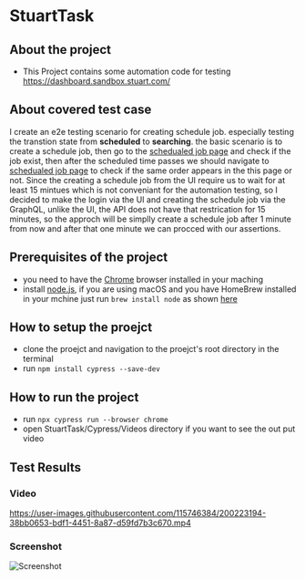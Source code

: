 # StuartTask

## About the project
- This Project contains some automation code for testing https://dashboard.sandbox.stuart.com/ 

## About covered test case
I create an e2e testing scenario for creating schedule job. especially testing the transtion state from **scheduled** to **searching**.
the basic scenario is to create a schedule job, then go to the [schedualed job page](https://dashboard.sandbox.stuart.com/scheduled) and check if the job exist, then after the scheduled time passes we should navigate to [schedualed job page](https://dashboard.sandbox.stuart.com/active) to check if the same order appears in the this page or not.
Since the creating a schedule job from the UI require us to wait for at least 15 mintues which is not conveniant for the automation testing, so I decided to make the login via the UI and creating the schedule job via the GraphQL, unlike the UI, the API does not have that restrication for 15 minutes,
so the approch will be simplly create a schedule job after 1 minute from now and after that one minute we can procced with our assertions.

## Prerequisites of the project
- you need to have the [Chrome](https://www.google.com/chrome/?brand=YTUH&gclid=EAIaIQobChMIqKGnpfWa-wIVYY9oCR2nlwAOEAAYASAAEgLhS_D_BwE&gclsrc=aw.ds) browser installed in your maching
- install [node.js](https://nodejs.org/en/download/), if you are using macOS and you have HomeBrew installed in your mchine just run ```brew install node``` as shown [here](https://changelog.com/posts/install-node-js-with-homebrew-on-os-x)

## How to setup the proejct
- clone the proejct and navigation to the proejct's root directory in the terminal
- run ```npm install cypress --save-dev```

## How to run the project
- run ```npx cypress run --browser chrome```
- open StuartTask/Cypress/Videos directory if you want to see the out put video

## Test Results
### Video
https://user-images.githubusercontent.com/115746384/200223194-38bb0653-bdf1-4451-8a87-d59fd7b3c670.mp4
### Screenshot
![Screenshot](https://user-images.githubusercontent.com/115746384/200223084-960ef1a0-3994-4501-b30b-bcfa80331525.png)
